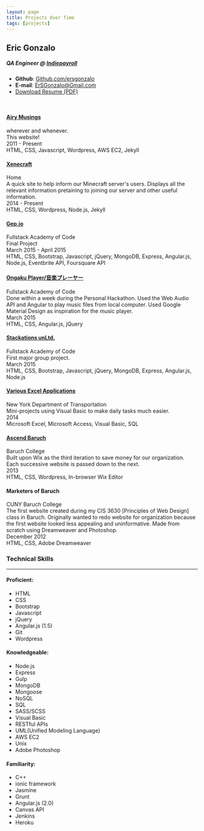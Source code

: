 ```yaml
---
layout: page
title: Projects Over Time
tags: [projects]
---
```

<article>
<link rel="stylesheet" href="//cdnjs.cloudflare.com/ajax/libs/twitter-bootstrap/4.0.0-alpha.2/css/bootstrap.min.css">
  <div class="r-heading row">
    <div class="col-md-6 col-sm-6">
      <h2>Eric Gonzalo</h2>
      <h5>QA Engineer @ <a href="indiepayroll.com">Indiepayroll</a></h5>
    </div>
    <div class="col-md-6 col-sm-6">
      <ul class="list-unstyled">
        <li><strong>Github</strong>: <a href="https://github.com/ersgonzalo/" target="_blank">Github.com/ersgonzalo</a></li>
        <li><strong>E-mail</strong>: <a href="mailto:ersgonzalo@gmail.com">ErSGonzalo@Gmail.com</a></li>
        <li><a href="{{ site.BASE_PATH }}/egonzaloResume.pdf" class="btn btn-xs" target="_blank">Download Resume (PDF)</a></li>
      </ul>
    </div>
  </div>
  <br>
  <!--Divide Projects section-->
  <div class="row" style="text-align: left;">
    <div class="col-md-12">
      <h4 class="project-color"><a href="/">Airy Musings</a></h4>
      <span class="glyphicon glyphicon-map-marker" aria-hidden="true"></span> wherever and whenever. <br>
      <span class="glyphicon glyphicon-pencil" aria-hidden="true"></span> This website! <br>
      <span class="glyphicon glyphicon-calendar" aria-hidden="true"></span> 2011 - Present<br>
      <span class="glyphicon glyphicon-blackboard" aria-hidden="true"></span> HTML, CSS, Javascript, Wordpress, AWS EC2, Jekyll
    </div>
    <div class="col-md-12">
      <h4 class="project-color"><a href="https://xenecraft.wordpress.com/">Xenecraft</a></h4> 
      <span class="glyphicon glyphicon-map-marker" aria-hidden="true"></span> Home <br>
      <span class="glyphicon glyphicon-pencil" aria-hidden="true"></span> A quick site to help inform our Minecraft server's users. Displays all the relevant information pretaining to joining our server and other useful information. <br>
      <span class="glyphicon glyphicon-calendar" aria-hidden="true"></span> 2014 - Present<br>
      <span class="glyphicon glyphicon-blackboard" aria-hidden="true"></span> HTML, CSS, Wordpress, Node.js, Jekyll
    </div>
    <div class="col-md-12">
      <h4 class="project-color"><a href="http://www.gep.io/">Gep.io</a></h4> 
      <span class="glyphicon glyphicon-map-marker" aria-hidden="true"></span> Fullstack Academy of Code <br>
      <span class="glyphicon glyphicon-pencil" aria-hidden="true"></span> Final Project <br>
      <span class="glyphicon glyphicon-calendar" aria-hidden="true"></span> March 2015 - April 2015<br>
      <span class="glyphicon glyphicon-blackboard" aria-hidden="true"></span> HTML, CSS, Bootstrap, Javascript, jQuery, MongoDB, Express, Angular.js, Node.js, Eventbrite API, Foursquare API
    </div>
    <div class="col-md-12">
      <h4 class="project-color"><a href="https://github.com/ersgonzalo/ongaku-player">Ongaku Player/音楽プレーヤー</a></h4> 
      <span class="glyphicon glyphicon-map-marker" aria-hidden="true"></span> Fullstack Academy of Code <br>
      <span class="glyphicon glyphicon-pencil" aria-hidden="true"></span> Done within a week during the Personal Hackathon. Used the Web Audio API and Angular to play music files from local computer. Used Google Material Design as inspiration for the music player. <br>
      <span class="glyphicon glyphicon-calendar" aria-hidden="true"></span> March 2015<br>
      <span class="glyphicon glyphicon-blackboard" aria-hidden="true"></span> HTML, CSS, Angular.js, jQuery
    </div>
    <div class="col-md-12">
      <h4 class="project-color"><a href="https://github.com/Rmoore424/stack_store">Stackations unLtd.</a></h4> 
      <span class="glyphicon glyphicon-map-marker" aria-hidden="true"></span> Fullstack Academy of Code <br>
      <i class="glyphicon glyphicon-pencil"></i> First major group project. <br>
      <span class="glyphicon glyphicon-calendar" aria-hidden="true"></span> March 2015<br>
      <span class="glyphicon glyphicon-blackboard" aria-hidden="true"></span> HTML, CSS, Bootstrap, Javascript, jQuery, MongoDB, Express, Angular.js, Node.js
    </div>
    <div class="col-md-12">
      <h4 class="project-color"><a href="https://github.com/ersgonzalo/dotvba">Various Excel Applications</a></h4> 
      <span class="glyphicon glyphicon-map-marker" aria-hidden="true"></span> New York Department of Transportation <br>
      <span class="glyphicon glyphicon-pencil" aria-hidden="true"></span> Mini-projects using Visual Basic to make daily tasks much easier. <br>
      <span class="glyphicon glyphicon-calendar" aria-hidden="true"></span> 2014<br>
      <span class="glyphicon glyphicon-blackboard" aria-hidden="true"></span> Microsoft Excel, Microsoft Access, Visual Basic, SQL
    </div>
    <div class="col-md-12">
      <h4 class="project-color"><a href="http://www.ascendbaruch.org/">Ascend Baruch</a></h4> 
      <span class="glyphicon glyphicon-map-marker" aria-hidden="true"></span> Baruch College <br>
      <span class="glyphicon glyphicon-pencil" aria-hidden="true"></span> Built upon Wix as the third iteration to save money for our organization. Each successive website is passed down to the next. <br>
      <span class="glyphicon glyphicon-calendar" aria-hidden="true"></span> 2013<br>
      <span class="glyphicon glyphicon-blackboard" aria-hidden="true"></span> HTML, CSS, Wordpress, In-browser Wix Editor
    </div>
    <div class="col-md-12">
      <h4 class="project-color">Marketers of Baruch</h4> 
      <span class="glyphicon glyphicon-map-marker" aria-hidden="true"></span> CUNY Baruch College <br> 
      <span class="glyphicon glyphicon-pencil" aria-hidden="true"></span> The first website created during my CIS 3630 [Principles of Web Design] class in Baruch. Originally wanted to redo website for organization because the first website looked less appealing and uninformative. Made from scratch using Dreamweaver and Photoshop.<br>
      <span class="glyphicon glyphicon-calendar" aria-hidden="true"></span>December 2012<br>
      <span class="glyphicon glyphicon-blackboard" aria-hidden="true"></span> HTML, CSS, Adobe Dreamweaver
    </div>
  </div>
  <!--Divide Skills section-->
  <div class="row col-md-12 col-sm-12">
    <h3 class="break-margin">Technical Skills</h3>
    <hr>
  </div>
  <div class="row">
    <div class="col-sm-4">
      <h4>Proficient:</h4>
      <ul>
        <li>HTML</li>
        <li>CSS</li>
        <li>Bootstrap</li>
        <li>Javascript</li>
        <li>jQuery</li>
        <li>Angular.js (1.5) </li>
        <li>Git</li>
        <li>Wordpress</li>
      </ul>
    </div>
    <div class="col-sm-4">
      <h4>Knowledgeable:</h4>
      <ul>
        <li>Node.js</li>
        <li>Express</li>
        <li>Gulp</li>
        <li>MongoDB</li>
        <li>Mongoose</li>
        <li>NoSQL</li>
        <li>SQL</li>
        <li>SASS/SCSS</li>
        <li>Visual Basic</li>
        <li>RESTful APIs</li>
        <li>UML(Unified Modeling Language)</li>
        <li>AWS EC2</li>
        <li>Unix</li>
        <li>Adobe Photoshop</li>
      </ul>
    </div>
    <div class="col-sm-4">
      <h4>Familiarity:</h4>
      <ul>
        <li>C++</li>
        <li>ionic framework</li>
        <li>Jasmine</li>
        <li>Grunt</li>
        <li>Angular.js (2.0)</li>
        <li>Canvas API</li>
        <li>Jenkins</li>
        <li>Heroku</li>
      </ul>
    </div>
  </div>
  <div class="clearfix"></div>
</article>
